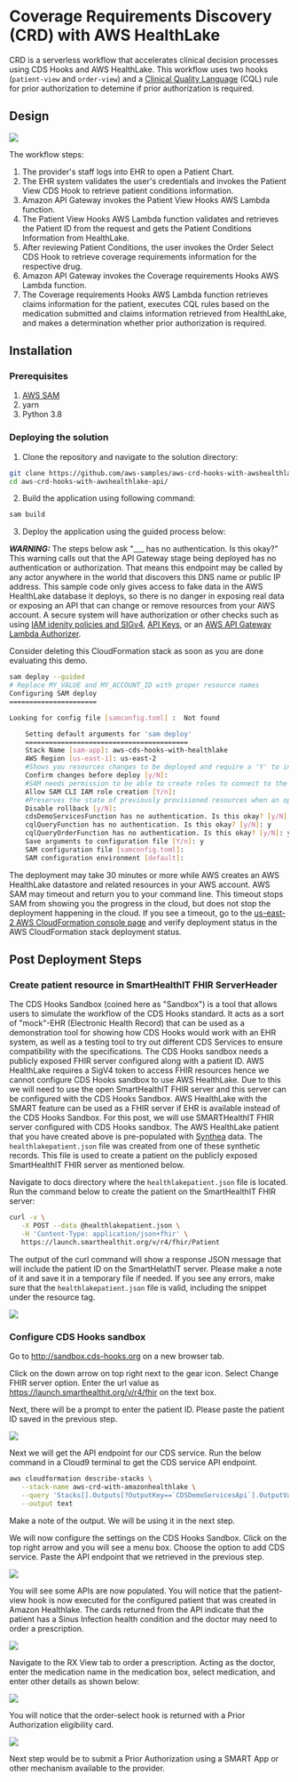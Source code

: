 
# Coverage Requirements Discovery (CRD) with AWS HealthLake

CRD is a serverless workflow that accelerates clinical decision processes using CDS Hooks and AWS HealthLake.  This workflow uses two hooks (`patient-view` and `order-view`) and a [Clinical Quality Language](https://cql.hl7.org/) (CQL) rule for prior authorization to detemine if prior authorization is required.

## Design

![ ](docs/images/CRD%20with%20CDS%20Hooks.png)

The workflow steps:

1. The provider's staff logs into EHR to open a Patient Chart.
2. The EHR system validates the user's credentials and invokes the Patient View CDS Hook to retrieve patient conditions information.
3. Amazon API Gateway invokes the Patient View Hooks AWS Lambda function.
4. The Patient View Hooks AWS Lambda function validates and retrieves the Patient ID from the request and gets the Patient Conditions Information from HealthLake.
5. After reviewing Patient Conditions, the user invokes the Order Select CDS Hook to retrieve coverage requirements information for the respective drug.
6. Amazon API Gateway invokes the Coverage requirements Hooks AWS Lambda function.
7. The Coverage requirements Hooks AWS Lambda function retrieves claims information for the patient, executes CQL rules based on the medication submitted and claims information retrieved from HealthLake, and makes a determination whether prior authorization is required.


## Installation
### Prerequisites
1. [AWS SAM](https://docs.aws.amazon.com/serverless-application-model/latest/developerguide/serverless-sam-cli-install.html)
2. yarn
3. Python 3.8

### Deploying the solution

1. Clone the repository and navigate to the solution directory:

```sh
git clone https://github.com/aws-samples/aws-crd-hooks-with-awshealthlake-api
cd aws-crd-hooks-with-awshealthlake-api/
```

2. Build the application using following command:

```sh
sam build
```

3. Deploy the application using the guided process below:

***WARNING:*** The steps below ask "___ has no authentication. Is this okay?"  This warning calls out that the API Gateway stage being deployed has no authentication or authorization.  That means this endpoint may be called by any actor anywhere in the world that discovers this DNS name or public IP address.  This sample code only gives access to fake data in the AWS HealthLake database it deploys, so there is no danger in exposing real data or exposing an API that can change or remove resources from your AWS account.  A secure system will have authorization or other checks such as using [IAM idenity policies and SIGv4](https://docs.aws.amazon.com/apigateway/latest/developerguide/security_iam_service-with-iam.html), [API Keys](https://docs.aws.amazon.com/apigateway/latest/developerguide/api-gateway-setup-api-key-with-console.html), or an [AWS API Gateway Lambda Authorizer](https://docs.aws.amazon.com/apigateway/latest/developerguide/apigateway-use-lambda-authorizer.html).

Consider deleting this CloudFormation stack as soon as you are done evaluating this demo.

```sh
sam deploy --guided
# Replace MY_VALUE and MY_ACCOUNT_ID with proper resource names
Configuring SAM deploy
======================

Looking for config file [samconfig.toml] :  Not found

	Setting default arguments for 'sam deploy'
	=========================================
	Stack Name [sam-app]: aws-cds-hooks-with-healthlake
	AWS Region [us-east-1]: us-east-2
	#Shows you resources changes to be deployed and require a 'Y' to initiate deploy
	Confirm changes before deploy [y/N]:
	#SAM needs permission to be able to create roles to connect to the resources in your template
	Allow SAM CLI IAM role creation [Y/n]:
	#Preserves the state of previously provisioned resources when an operation fails
	Disable rollback [y/N]:
	cdsDemoServicesFunction has no authentication. Is this okay? [y/N]: y
	cqlQueryFunction has no authentication. Is this okay? [y/N]: y
	cqlQueryOrderFunction has no authentication. Is this okay? [y/N]: y
	Save arguments to configuration file [Y/n]: y
	SAM configuration file [samconfig.toml]:
	SAM configuration environment [default]:
```

The deployment may take 30 minutes or more while AWS creates an AWS HealthLake datastore and related resources in your AWS account. AWS SAM may timeout and return you to your command line. This timeout stops SAM from showing you the progress in the cloud, but does not stop the deployment happening in the cloud. If you see a timeout, go to the [us-east-2 AWS CloudFormation console page](https://us-east-2.console.aws.amazon.com/cloudformation/home?region=us-east-2#/stacks) and verify deployment status in the AWS CloudFormation stack deployment status.

## Post Deployment Steps

### Create patient resource in SmartHealthIT FHIR ServerHeader

The CDS Hooks Sandbox (coined here as "Sandbox") is a tool that allows users to simulate the workflow of the CDS Hooks standard. It acts as a sort of "mock"-EHR (Electronic Health Record) that can be used as a demonstration tool for showing how CDS Hooks would work with an EHR system, as well as a testing tool to try out different CDS Services to ensure compatibility with the specifications. The CDS Hooks sandbox needs a publicly exposed FHIR server configured along with a patient ID. AWS HealthLake requires a SigV4 token to access FHIR resources hence we cannot configure CDS Hooks sandbox to use AWS HealthLake. Due to this we will need to use the open SmartHealthIT FHIR server and this server can be configured with the CDS Hooks Sandbox. AWS HealthLake with the SMART feature can be used as a FHIR server if EHR is available instead of the CDS Hooks Sandbox. For this post, we will use SMARTHealthIT FHIR server configured with CDS Hooks sandbox. The AWS HealthLake patient that you have created above is pre-populated with [Synthea](https://synthea.mitre.org/) data. The `healthlakepatient.json` file was created from one of these synthetic records. This file is used to create a patient on the publicly exposed SmartHealthIT FHIR server as mentioned below.

Navigate to docs directory where the `healthlakepatient.json` file is located. Run the command below to create the patient on the SmartHealthIT FHIR server:

```sh
curl -v \
   -X POST --data @healthlakepatient.json \
   -H 'Content-Type: application/json+fhir' \
   https://launch.smarthealthit.org/v/r4/fhir/Patient
```

The output of the curl command will show a response JSON message that will include the patient ID on the SmartHelathIT server. Please make a note of it and save it in a temporary file if needed. If you see any errors, make sure that the `healthlakepatient.json` file is valid, including the snippet under the resource tag.

![ ](docs/images/UploadtoSMARTHealthIT.png)

 ### Configure CDS Hooks sandbox

Go to http://sandbox.cds-hooks.org  on a new browser tab.

Click on the down arrow on top right next to the gear icon. Select Change FHIR server option. Enter the url value as https://launch.smarthealthit.org/v/r4/fhir  on the text box.

Next, there will be a prompt to enter the patient ID. Please paste the patient ID saved in the previous step.

![ ](docs/images/MemberID.png)

Next we will get the API endpoint for our CDS service. Run the below command in a Cloud9 terminal to get the CDS service API endpoint.

```sh
aws cloudformation describe-stacks \
   --stack-name aws-crd-with-amazonhealthlake \
   --query 'Stacks[].Outputs[?OutputKey==`CDSDemoServicesApi`].OutputValue' \
   --output text
```

Make a note of the output. We will be using it in the next step.

We will now configure the settings on the CDS Hooks Sandbox. Click on the top right arrow and you will see a menu box. Choose the option to add CDS service. Paste the API endpoint that we retrieved in the previous step.

![ ](docs/images/AddCDSService.png)

You will see some APIs are now populated. You will notice that the patient-view hook is now executed for the configured patient that was created in Amazon Healthlake. The cards returned from the API indicate that the patient has a Sinus Infection health condition and the doctor may need to order a prescription.

![ ](docs/images/PatientConditionCard.png)

Navigate to the RX View tab to order a prescription.  Acting as the doctor, enter the medication name in the medication box, select medication, and enter other details as shown below:

![ ](docs/images/selectdrugtoorder.png)

You will notice that the order-select hook is returned with a Prior Authorization eligibility card.

![ ](docs/images/PriorAuthorizationEligibilitycard.png)

Next step would be to submit a Prior Authorization using a SMART App or other mechanism available to the provider.
